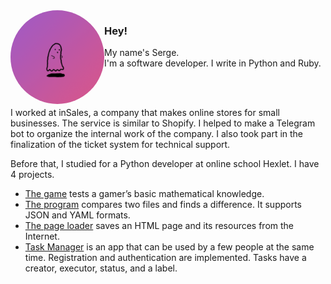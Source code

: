 <img align="left" width="150" height="150" src="https://github.com/sudobooo/sudobooo/blob/main/J1g5dbct_400x400.png" style="border-radius:50%;">

### Hey!

My name's Serge.<br>
I'm a software developer. I write in Python and Ruby.

<br>
<br>

I worked at inSales, a company that makes online stores for small businesses. The service is similar to Shopify.
I helped to make a Telegram bot to organize the internal work of the company. I also took part in the finalization of the ticket system for technical support.

Before that, I studied for a Python developer at online school Hexlet. I have 4 projects.
- [The game](https://github.com/sudobooo/brain-games) tests a gamer’s basic mathematical knowledge.
- [The program](https://github.com/sudobooo/python-project-lvl2) compares two files and finds a difference. It supports JSON and YAML formats.
- [The page loader](https://github.com/sudobooo/python-project-lvl3) saves an HTML page and its resources from the Internet.
- [Task Manager](https://github.com/sudobooo/python-project-lvl4) is an app that can be used by a few people at the same time. Registration and authentication are implemented. Tasks have a creator, executor, status, and a label.
